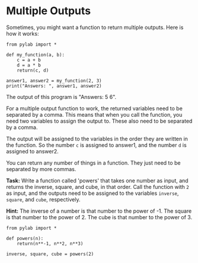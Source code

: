 #  Multiple Outputs

Sometimes, you might want a function to return multiple outputs. Here is how it works:

```
from pylab import *

def my_function(a, b):
    c = a + b
    d = a * b
    return(c, d)

answer1, answer2 = my_function(2, 3)
print("Answers: ", answer1, answer2)

```

The output of this program is "Answers: 5 6". 

For a multiple output function to work, the returned variables need to be separated by a comma. This means that when you call the function, you need two variables to assign the output to. These also need to be separated by a comma. 

The output will be assigned to the variables in the order they are written in the function. So the number `c` is assigned to answer1, and the number `d` is assigned to answer2. 

You can return any number of things in a function. They just need to be separated by more commas. 

**Task:** Write a function called 'powers' that takes one number as input, and returns the inverse, square, and cube, in that order. Call the function with `2` as input, and the outputs need to be assigned to the variables `inverse`, `square`, and `cube`, respectively.

**Hint:** The inverse of a number is that number to the power of -1. The square is that number to the power of 2. The cube is that number to the power of 3. 

```
from pylab import *

def powers(n):
    return(n**-1, n**2, n**3)
    
inverse, square, cube = powers(2)

```
